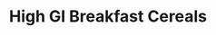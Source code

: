 ---
type: GiDataTablePage
title: High GI Breakfast Cereals
description: High Glycemic Index Breakfast Cereals
keywords: gi, GI, Glycemic Index, glycemic index, GlycemicIndex, glycemicindex, gi of Breakfast Cereals, GI of Breakfast Cereals, Glycemic Index of Breakfast Cereals, glycemic index of Breakfast Cereals, GlycemicIndex of Breakfast Cereals, glycemicindex of Breakfast Cereals, Breakfast Cereals, High GI Breakfast Cereals, High Glycemic Index Breakfast Cereals
---